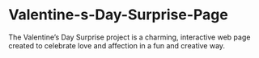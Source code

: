 # Valentine-s-Day-Surprise-Page
The Valentine’s Day Surprise project is a charming, interactive web page created to celebrate love and affection in a fun and creative way. 

